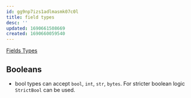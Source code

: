 ```yaml
---
id: gg9np7izs1adlmasmk07c0l
title: field types
desc: ''
updated: 1690661508669
created: 1690660059540
---
```

[Fields Types](https://docs.pydantic.dev/latest/usage/types/types/)

## Booleans

- bool types can accept `bool`, `int`, `str`, `bytes`. For stricter boolean logic `StrictBool` can be used.

